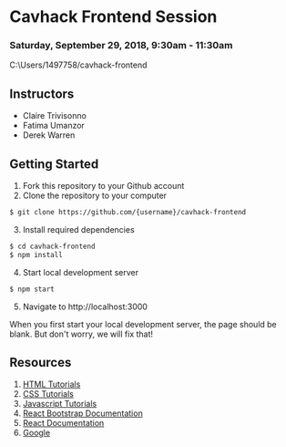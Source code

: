 # Cavhack Frontend Session

### Saturday, September 29, 2018, 9:30am - 11:30am

C:\Users/1497758/cavhack-frontend
## Instructors

- Claire Trivisonno
- Fatima Umanzor
- Derek Warren


## Getting Started

1. Fork this repository to your Github account
2. Clone the repository to your computer
``` sh
$ git clone https://github.com/{username}/cavhack-frontend
```
3. Install required dependencies
``` sh
$ cd cavhack-frontend
$ npm install
```
4. Start local development server
``` sh
$ npm start
```
5. Navigate to http://localhost:3000

When you first start your local development server, the page should be blank. But don't worry, we will fix that!


## Resources
1. [HTML Tutorials](https://www.w3schools.com/html/)
2. [CSS Tutorials](https://www.w3schools.com/css/default.asp)
3. [Javascript Tutorials](https://www.w3schools.com/js/default.asp)
4. [React Bootstrap Documentation](https://react-bootstrap.github.io/getting-started/introduction/)
5. [React Documentation](https://reactjs.org/docs/getting-started.html)
6. [Google](https://google.com)
